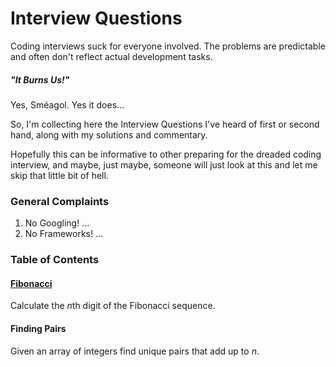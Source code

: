 # Interview Questions

Coding interviews suck for everyone involved. The problems are predictable and often don't reflect actual development tasks.

##### *"It Burns Us!"*
Yes, Sméagol. Yes it does...

So, I'm collecting here the Interview Questions I've heard of first or second hand, along with my solutions and commentary.

Hopefully this can be informative to other preparing for the dreaded coding interview, and maybe, just maybe, someone will just look at this and let me skip that little bit of hell.

### General Complaints

1. No Googling! ...
2. No Frameworks! ...

### Table of Contents
#### [Fibonacci](./fibonacci/Readme.md)
Calculate the *n*th digit of the Fibonacci sequence.

#### Finding Pairs
Given an array of integers find unique pairs that add up to *n*.
